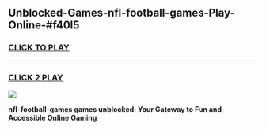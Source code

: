 
## Unblocked-Games-nfl-football-games-Play-Online-#f40l5
<h3>
<a href="https://premium.freeplayer.one?title=nfl-football-games&ref=27F">CLICK TO PLAY</a></h3>
<hr>

<h3>
<a href="https://premium.freeplayer.one?title=nfl-football-games&ref=27F">CLICK 2 PLAY</a>
  
</h3>

<a href="https://premium.freeplayer.one?title=nfl-football-games&ref=27F"><img src="https://clearcache.store/games.png"></a>


**nfl-football-games games unblocked: Your Gateway to Fun and Accessible Online Gaming**
